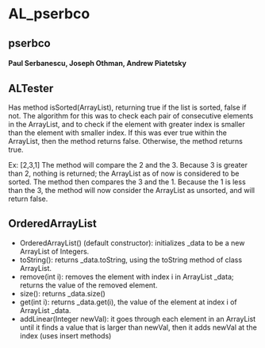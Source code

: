# AL_pserbco
## pserbco
#### Paul Serbanescu, Joseph Othman, Andrew Piatetsky

## ALTester
  Has method isSorted(ArrayList<Integer>), returning true if the list is sorted, false if not. The algorithm for this was to check each pair of consecutive
  elements in the ArrayList, and to check if the element with greater index is smaller than the element with smaller index. If this was ever true within
  the ArrayList, then the method returns false. Otherwise, the method returns true.
  
  Ex: [2,3,1]
  The method will compare the 2 and the 3. Because 3 is greater than 2, nothing is returned; the ArrayList as of now is considered to be sorted.
  The method then compares the 3 and the 1. Because the 1 is less than the 3, the method will now consider the ArrayList as unsorted, and will
  return false.

## OrderedArrayList
* OrderedArrayList() (default constructor): initializes _data to be a new ArrayList of Integers.
* toString(): returns _data.toString, using the toString method of class ArrayList.
* remove(int i): removes the element with index i in ArrayList _data; returns the value of the removed element.
* size(): returns _data.size()
* get(int i): returns _data.get(i), the value of the element at index i of ArrayList _data.
* addLinear(Integer newVal): it goes through each element in an ArrayList until it finds a value that is larger than newVal, then it adds newVal at the index (uses insert methods)
